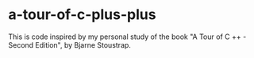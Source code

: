 # a-tour-of-c-plus-plus
This is code inspired by my personal study of the book "A Tour of C ++ - Second Edition", by Bjarne Stoustrap.
